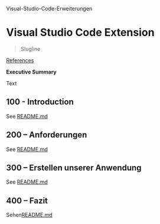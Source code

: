 Visual-Studio-Code-Erweiterungen

# Visual Studio Code Extension

> Slugline

[References](./REFERENCES.md)

**Executive Summary**

Text

## 100 - Introduction

See [README.md](./100/README.md)

## 200 – Anforderungen

See [README.md](./200/README.md)

## 300 – Erstellen unserer Anwendung

See [README.md](./300/README.md)

## 400 – Fazit

Sehen[README.md](./400/README.md)
